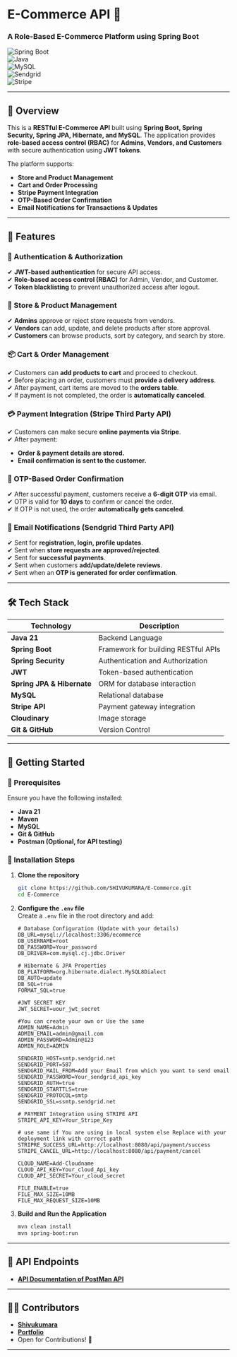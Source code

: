 # **E-Commerce API** 🚀  
### **A Role-Based E-Commerce Platform using Spring Boot**  

![Spring Boot](https://img.shields.io/badge/Spring%20Boot-3.2.2-brightgreen)  
![Java](https://img.shields.io/badge/Java-21-orange)  
![MySQL](https://img.shields.io/badge/MySQL-8.0-blue)  
![Sendgrid](https://img.shields.io/badge/Sendgrid-Email-yellow)  
![Stripe](https://img.shields.io/badge/Stripe-Payments-blueviolet) 

---

## **📌 Overview**  
This is a **RESTful E-Commerce API** built using **Spring Boot, Spring Security, Spring JPA, Hibernate, and MySQL**. The application provides **role-based access control (RBAC)** for **Admins, Vendors, and Customers** with secure authentication using **JWT tokens**.  

The platform supports:
- **Store and Product Management**
- **Cart and Order Processing**
- **Stripe Payment Integration**
- **OTP-Based Order Confirmation**
- **Email Notifications for Transactions & Updates**

---

## **📜 Features**
### **🔑 Authentication & Authorization**
✔ **JWT-based authentication** for secure API access.  
✔ **Role-based access control (RBAC)** for Admin, Vendor, and Customer.  
✔ **Token blacklisting** to prevent unauthorized access after logout.  

### **🛒 Store & Product Management**
✔ **Admins** approve or reject store requests from vendors.  
✔ **Vendors** can add, update, and delete products after store approval.  
✔ **Customers** can browse products, sort by category, and search by store.  

### **📦 Cart & Order Management**
✔ Customers can **add products to cart** and proceed to checkout.  
✔ Before placing an order, customers must **provide a delivery address**.  
✔ After payment, cart items are moved to the **orders table**.  
✔ If payment is not completed, the order is **automatically canceled**.  

### **💳 Payment Integration (Stripe Third Party API)**
✔ Customers can make secure **online payments via Stripe**.  
✔ After payment:
  - **Order & payment details are stored.**  
  - **Email confirmation is sent to the customer.**  

### **🔢 OTP-Based Order Confirmation**
✔ After successful payment, customers receive a **6-digit OTP** via email.  
✔ OTP is valid for **10 days** to confirm or cancel the order.  
✔ If OTP is not used, the order **automatically gets canceled**.  

### **📧 Email Notifications (Sendgrid Third Party API)**
✔ Sent for **registration, login, profile updates**.  
✔ Sent when **store requests are approved/rejected**.  
✔ Sent for **successful payments**.  
✔ Sent when customers **add/update/delete reviews**.  
✔ Sent when an **OTP is generated for order confirmation**.  

---

## **🛠 Tech Stack**
| Technology | Description |
|------------|------------|
| **Java 21** | Backend Language |
| **Spring Boot** | Framework for building RESTful APIs |
| **Spring Security** | Authentication and Authorization |
| **JWT** | Token-based authentication |
| **Spring JPA & Hibernate** | ORM for database interaction |
| **MySQL** | Relational database |
| **Stripe API** | Payment gateway integration |
| **Cloudinary** | Image storage |
| **Git & GitHub** | Version Control |

---

## **🚀 Getting Started**
### **📌 Prerequisites**
Ensure you have the following installed:
- **Java 21**
- **Maven**
- **MySQL**
- **Git & GitHub**
- **Postman (Optional, for API testing)**

### **🔧 Installation Steps**
1. **Clone the repository**  
   ```bash
   git clone https://github.com/SHIVUKUMARA/E-Commerce.git
   cd E-Commerce
   ```

2. **Configure the `.env` file**  
   Create a `.env` file in the root directory and add:

   ```
   # Database Configuration (Update with your details)
   DB_URL=mysql://localhost:3306/ecommerce
   DB_USERNAME=root
   DB_PASSWORD=Your_password
   DB_DRIVER=com.mysql.cj.jdbc.Driver

   # Hibernate & JPA Properties
   DB_PLATFORM=org.hibernate.dialect.MySQL8Dialect
   DB_AUTO=update
   DB_SQL=true
   FORMAT_SQL=true

   #JWT SECRET KEY
   JWT_SECRET=uour_jwt_secret

   #You can create your own or Use the same
   ADMIN_NAME=Admin
   ADMIN_EMAIL=admin@gmail.com
   ADMIN_PASSWORD=Admin@123
   ADMIN_ROLE=ADMIN

   SENDGRID_HOST=smtp.sendgrid.net
   SENDGRID_PORT=587
   SENDGRID_MAIL_FROM=Add your Email from which you want to send email
   SENDGRID_PASSWORD=Your_sendgrid_api_key
   SENDGRID_AUTH=true
   SENDGRID_STARTTLS=true
   SENDGRID_PROTOCOL=smtp
   SENDGRID_SSL=ssmtp.sendgrid.net

   # PAYMENT Integration using STRIPE API
   STRIPE_API_KEY=Your_Stripe_Key

   # use same if You are using in local system else Replace with your deployment link with correct path
   STRIPRE_SUCCESS_URL=http://localhost:8080/api/payment/success
   STRIPE_CANCEL_URL=http://localhost:8080/api/payment/cancel

   CLOUD_NAME=Add-Cloudname
   CLOUD_API_KEY=Your_cloud_Api_key
   CLOUD_API_SECRET=Your_cloud_secret

   FILE_ENABLE=true
   FILE_MAX_SIZE=10MB
   FILE_MAX_REQUEST_SIZE=10MB

   ```

3. **Build and Run the Application**  
   ```bash
   mvn clean install
   mvn spring-boot:run
   ```

---

## **📡 API Endpoints**
- **[API Documentation of PostMan API](https://documenter.getpostman.com/view/30794754/2sAYdoGTjN)**
---

## **👨‍💻 Contributors**
- **[Shivukumara](https://github.com/SHIVUKUMARA)**
- **[Portfolio](https://shivukumara-portfolio.netlify.app/)**
- Open for Contributions! 🚀

---
